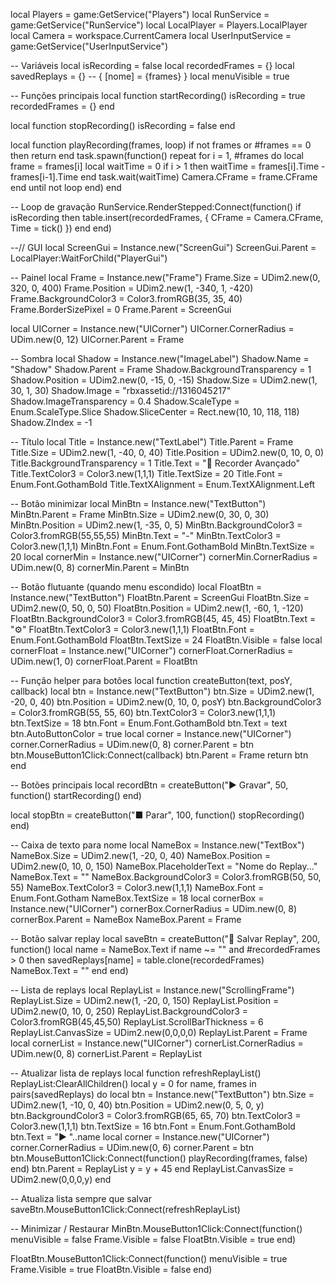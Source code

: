 local Players = game:GetService("Players")
local RunService = game:GetService("RunService")
local LocalPlayer = Players.LocalPlayer
local Camera = workspace.CurrentCamera
local UserInputService = game:GetService("UserInputService")

-- Variáveis
local isRecording = false
local recordedFrames = {}
local savedReplays = {} -- { [nome] = {frames} }
local menuVisible = true

-- Funções principais
local function startRecording()
	isRecording = true
	recordedFrames = {}
end

local function stopRecording()
	isRecording = false
end

local function playRecording(frames, loop)
	if not frames or #frames == 0 then return end
	task.spawn(function()
		repeat
			for i = 1, #frames do
				local frame = frames[i]
				local waitTime = 0
				if i > 1 then
					waitTime = frames[i].Time - frames[i-1].Time
				end
				task.wait(waitTime)
				Camera.CFrame = frame.CFrame
			end
		until not loop
	end)
end

-- Loop de gravação
RunService.RenderStepped:Connect(function()
	if isRecording then
		table.insert(recordedFrames, {
			CFrame = Camera.CFrame,
			Time = tick()
		})
	end
end)

--// GUI
local ScreenGui = Instance.new("ScreenGui")
ScreenGui.Parent = LocalPlayer:WaitForChild("PlayerGui")

-- Painel
local Frame = Instance.new("Frame")
Frame.Size = UDim2.new(0, 320, 0, 400)
Frame.Position = UDim2.new(1, -340, 1, -420)
Frame.BackgroundColor3 = Color3.fromRGB(35, 35, 40)
Frame.BorderSizePixel = 0
Frame.Parent = ScreenGui

local UICorner = Instance.new("UICorner")
UICorner.CornerRadius = UDim.new(0, 12)
UICorner.Parent = Frame

-- Sombra
local Shadow = Instance.new("ImageLabel")
Shadow.Name = "Shadow"
Shadow.Parent = Frame
Shadow.BackgroundTransparency = 1
Shadow.Position = UDim2.new(0, -15, 0, -15)
Shadow.Size = UDim2.new(1, 30, 1, 30)
Shadow.Image = "rbxassetid://1316045217"
Shadow.ImageTransparency = 0.4
Shadow.ScaleType = Enum.ScaleType.Slice
Shadow.SliceCenter = Rect.new(10, 10, 118, 118)
Shadow.ZIndex = -1

-- Título
local Title = Instance.new("TextLabel")
Title.Parent = Frame
Title.Size = UDim2.new(1, -40, 0, 40)
Title.Position = UDim2.new(0, 10, 0, 0)
Title.BackgroundTransparency = 1
Title.Text = "🎥 Recorder Avançado"
Title.TextColor3 = Color3.new(1,1,1)
Title.TextSize = 20
Title.Font = Enum.Font.GothamBold
Title.TextXAlignment = Enum.TextXAlignment.Left

-- Botão minimizar
local MinBtn = Instance.new("TextButton")
MinBtn.Parent = Frame
MinBtn.Size = UDim2.new(0, 30, 0, 30)
MinBtn.Position = UDim2.new(1, -35, 0, 5)
MinBtn.BackgroundColor3 = Color3.fromRGB(55,55,55)
MinBtn.Text = "-"
MinBtn.TextColor3 = Color3.new(1,1,1)
MinBtn.Font = Enum.Font.GothamBold
MinBtn.TextSize = 20
local cornerMin = Instance.new("UICorner")
cornerMin.CornerRadius = UDim.new(0, 8)
cornerMin.Parent = MinBtn

-- Botão flutuante (quando menu escondido)
local FloatBtn = Instance.new("TextButton")
FloatBtn.Parent = ScreenGui
FloatBtn.Size = UDim2.new(0, 50, 0, 50)
FloatBtn.Position = UDim2.new(1, -60, 1, -120)
FloatBtn.BackgroundColor3 = Color3.fromRGB(45, 45, 45)
FloatBtn.Text = "⚙"
FloatBtn.TextColor3 = Color3.new(1,1,1)
FloatBtn.Font = Enum.Font.GothamBold
FloatBtn.TextSize = 24
FloatBtn.Visible = false
local cornerFloat = Instance.new("UICorner")
cornerFloat.CornerRadius = UDim.new(1, 0)
cornerFloat.Parent = FloatBtn

-- Função helper para botões
local function createButton(text, posY, callback)
	local btn = Instance.new("TextButton")
	btn.Size = UDim2.new(1, -20, 0, 40)
	btn.Position = UDim2.new(0, 10, 0, posY)
	btn.BackgroundColor3 = Color3.fromRGB(55, 55, 60)
	btn.TextColor3 = Color3.new(1,1,1)
	btn.TextSize = 18
	btn.Font = Enum.Font.GothamBold
	btn.Text = text
	btn.AutoButtonColor = true
	local corner = Instance.new("UICorner")
	corner.CornerRadius = UDim.new(0, 8)
	corner.Parent = btn
	btn.MouseButton1Click:Connect(callback)
	btn.Parent = Frame
	return btn
end

-- Botões principais
local recordBtn = createButton("▶ Gravar", 50, function()
	startRecording()
end)

local stopBtn = createButton("■ Parar", 100, function()
	stopRecording()
end)

-- Caixa de texto para nome
local NameBox = Instance.new("TextBox")
NameBox.Size = UDim2.new(1, -20, 0, 40)
NameBox.Position = UDim2.new(0, 10, 0, 150)
NameBox.PlaceholderText = "Nome do Replay..."
NameBox.Text = ""
NameBox.BackgroundColor3 = Color3.fromRGB(50, 50, 55)
NameBox.TextColor3 = Color3.new(1,1,1)
NameBox.Font = Enum.Font.Gotham
NameBox.TextSize = 18
local cornerBox = Instance.new("UICorner")
cornerBox.CornerRadius = UDim.new(0, 8)
cornerBox.Parent = NameBox
NameBox.Parent = Frame

-- Botão salvar replay
local saveBtn = createButton("💾 Salvar Replay", 200, function()
	local name = NameBox.Text
	if name ~= "" and #recordedFrames > 0 then
		savedReplays[name] = table.clone(recordedFrames)
		NameBox.Text = ""
	end
end)

-- Lista de replays
local ReplayList = Instance.new("ScrollingFrame")
ReplayList.Size = UDim2.new(1, -20, 0, 150)
ReplayList.Position = UDim2.new(0, 10, 0, 250)
ReplayList.BackgroundColor3 = Color3.fromRGB(45,45,50)
ReplayList.ScrollBarThickness = 6
ReplayList.CanvasSize = UDim2.new(0,0,0,0)
ReplayList.Parent = Frame
local cornerList = Instance.new("UICorner")
cornerList.CornerRadius = UDim.new(0, 8)
cornerList.Parent = ReplayList

-- Atualizar lista de replays
local function refreshReplayList()
	ReplayList:ClearAllChildren()
	local y = 0
	for name, frames in pairs(savedReplays) do
		local btn = Instance.new("TextButton")
		btn.Size = UDim2.new(1, -10, 0, 40)
		btn.Position = UDim2.new(0, 5, 0, y)
		btn.BackgroundColor3 = Color3.fromRGB(65, 65, 70)
		btn.TextColor3 = Color3.new(1,1,1)
		btn.TextSize = 16
		btn.Font = Enum.Font.GothamBold
		btn.Text = "▶ "..name
		local corner = Instance.new("UICorner")
		corner.CornerRadius = UDim.new(0, 6)
		corner.Parent = btn
		btn.MouseButton1Click:Connect(function()
			playRecording(frames, false)
		end)
		btn.Parent = ReplayList
		y = y + 45
	end
	ReplayList.CanvasSize = UDim2.new(0,0,0,y)
end

-- Atualiza lista sempre que salvar
saveBtn.MouseButton1Click:Connect(refreshReplayList)

-- Minimizar / Restaurar
MinBtn.MouseButton1Click:Connect(function()
	menuVisible = false
	Frame.Visible = false
	FloatBtn.Visible = true
end)

FloatBtn.MouseButton1Click:Connect(function()
	menuVisible = true
	Frame.Visible = true
	FloatBtn.Visible = false
end)
